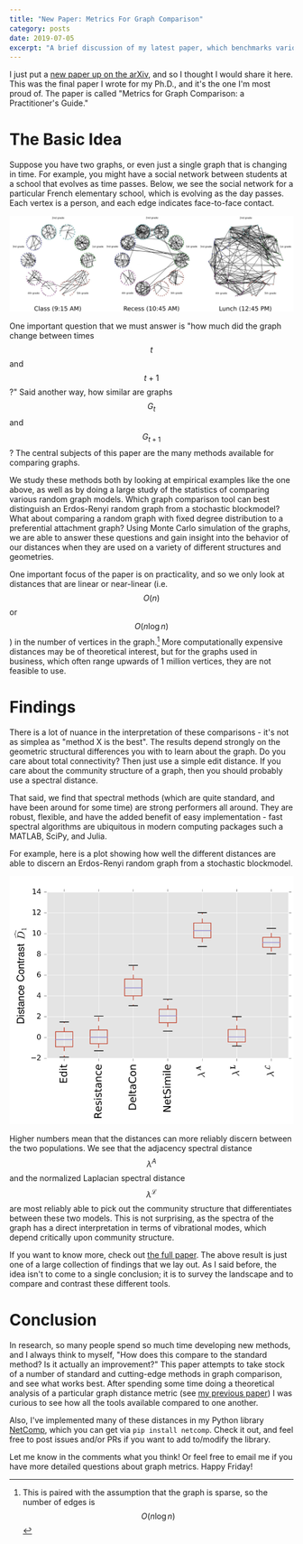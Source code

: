 ```yaml
---
title: "New Paper: Metrics For Graph Comparison"
category: posts
date: 2019-07-05
excerpt: "A brief discussion of my latest paper, which benchmarks various metrics used to compare complex networks, also known as graphs."
---
```


I just put a [new paper up on the arXiv][1], and so I thought I would share it
here. This was the final paper I wrote for my Ph.D., and it's the one I'm most proud
of. The paper is called "Metrics for Graph Comparison: a Practitioner's Guide."

# The Basic Idea

Suppose you have two graphs, or even just a single graph that is changing in time. For
example, you might have a social network between students at a school that evolves as
time passes. Below, we see the social network for a particular French elementary school,
which is evolving as the day passes. Each vertex is a person, and each edge indicates
face-to-face contact.

![Primary School Graphs](/assets/images/research/class_graphs.png)

One important question that we must answer is "how much did the graph change between
times $$t$$ and $$t+1$$?" Said another way, how similar are graphs $$G_t$$ and
$$G_{t+1}$$? The central subjects of this paper are the many methods available for
comparing graphs.

We study these methods both by looking at empirical examples like the one above, as well
as by doing a large study of the statistics of comparing various random graph
models. Which graph comparison tool can best distinguish an Erdos-Renyi random graph
from a stochastic blockmodel? What about comparing a random graph with fixed degree
distribution to a preferential attachment graph? Using Monte Carlo simulation of the
graphs, we are able to answer these questions and gain insight into the behavior of our
distances when they are used on a variety of different structures and geometries.

One important focus of the paper is on practicality, and so we only look at distances
that are linear or near-linear (i.e. $$O(n)$$ or $$O(n \log n)$$) in the number of
vertices in the graph.[^fnote1] More computationally expensive distances may be of
theoretical interest, but for the graphs used in business, which often range upwards of
1 million vertices, they are not feasible to use.

# Findings

There is a lot of nuance in the interpretation of these comparisons - it's not as
simplea as "method X is the best". The results depend strongly on the geometric
structural differences you with to learn about the graph. Do you care about total
connectivity? Then just use a simple edit distance. If you care about the community
structure of a graph, then you should probably use a spectral distance.

That said, we find that spectral methods (which are quite standard, and have been around
for some time) are strong performers all around. They are robust, flexible, and have the
added benefit of easy implementation - fast spectral algorithms are ubiquitous in modern
computing packages such a MATLAB, SciPy, and Julia.

For example, here is a plot showing how well the different distances are able to discern
an Erdos-Renyi random graph from a stochastic blockmodel.

![ER_SBM_Comparison](/assets/images/metric_comparison_plot.png)

Higher numbers mean that the distances can more reliably discern between the two
populations. We see that the adjacency spectral distance $$\lambda^A$$ and the
normalized Laplacian spectral distance $$\lambda^{\mathcal L}$$ are most reliably able
to pick out the community structure that differentiates between these two models. This
is not surprising, as the spectra of the graph has a direct interpretation in terms of
vibrational modes, which depend critically upon community structure.

If you want to know more, check out [the full paper][1]. The above result is just one of
a large collection of findings that we lay out. As I said before, the idea isn't to come
to a single conclusion; it is to survey the landscape and to compare and contrast these
different tools.

# Conclusion

In research, so many people spend so much time developing new methods, and I always
think to myself, "How does this compare to the standard method? Is it actually an
improvement?" This paper attempts to take stock of a number of standard and cutting-edge
methods in graph comparison, and see what works best. After spending some time doing a
theoretical analysis of a particular graph distance metric (see [my previous paper][3])
I was curious to see how all the tools available compared to one another.

Also, I've implemented many of these distances in my Python library [NetComp][2], which
you can get via `pip install netcomp`. Check it out, and feel free to post issues and/or
PRs if you want to add to/modify the library.

Let me know in the comments what you think! Or feel free to email me if you
have more detailed questions about graph metrics. Happy Friday!

<!-------------------------------- FOOTER ----------------------------> 


[1]: https://www.biorxiv.org/content/10.1101/611509v1

[2]: https://www.github.com/peterewills/netcomp

[3]: https://arxiv.org/abs/1707.07362

[^fnote1]: This is paired with the assumption that the graph is sparse, so the
    number of edges is $$O(n \log n)$$
